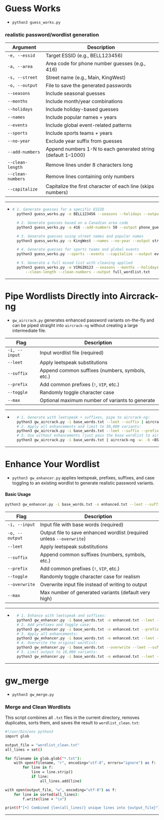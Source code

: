 # Guess Works

+ `python3 guess_works.py`

### realistic password/wordlist generation

| Argument          | Description                                                  |
| ----------------- | ------------------------------------------------------------ |
| `-e, --essid`     | Target ESSID (e.g., BELL123456)                              |
| `-a, --area`      | Area code for phone number guesses (e.g., 416)               |
| `-s, --street`    | Street name (e.g., Main, KingWest)                           |
| `-o, --output`    | File to save the generated passwords                         |
| `--seasons`       | Include seasonal guesses                                     |
| `--months`        | Include month/year combinations                              |
| `--holidays`      | Include holiday-based guesses                                |
| `--names`         | Include popular names + years                                |
| `--events`        | Include global event-related patterns                        |
| `--sports`        | Include sports teams + years                                 |
| `--no-year`       | Exclude year suffix from guesses                             |
| `--add-numbers`   | Append numbers 1-N to each generated string (default 1–1000) |
| `--clean-length`  | Remove lines under 8 characters long                         |
| `--clean-numbers` | Remove lines containing only numbers                         |
| `--capitalize`    | Capitalize the first character of each line (skips numbers)  |

---
+ ```bash
  # 1. Generate guesses for a specific ESSID
    python3 guess_works.py -e BELL123456 --seasons --holidays --output bell_guesses.txt

    # 2. Generate guesses based on a Canadian area code
    python3 guess_works.py -a 416 --add-numbers 50 --output phone_guesses.txt

    # 3. Generate guesses using street names and popular names
    python3 guess_works.py -s KingWest --names --no-year --output street_name_guesses.txt

    # 4. Generate guesses for sports teams and global events
    python3 guess_works.py --sports --events --capitalize --output event_sports_guesses.txt

    # 5. Generate a full mixed list with cleaning applied
    python3 guess_works.py -e VIRGIN123 --seasons --months --holidays --names --events --sports \
        --clean-length --clean-numbers --output full_wordlist.txt


---

# Pipe Wordlists Directly into Aircrack-ng

+ `gw_aircrack.py` generates enhanced password variants on-the-fly and can be piped straight into `aircrack-ng` without creating a large intermediate file.


| Flag          | Description                                     |
| ------------- | ----------------------------------------------- |
| `-i, --input` | Input wordlist file (required)                  |
| `--leet`      | Apply leetspeak substitutions                   |
| `--suffix`    | Append common suffixes (numbers, symbols, etc.) |
| `--prefix`    | Add common prefixes (`!`, `VIP`, etc.)          |
| `--toggle`    | Randomly toggle character case                  |
| `--max`       | Optional maximum number of variants to generate |
---
+ ```bash
    # 1. Generate with leetspeak + suffixes, pipe to aircrack-ng:
    python3 gw_aircrack.py -i base_words.txt --leet --suffix | aircrack-ng -w- -b <BSSID> capture.cap
    # 2. Apply all enhancements and limit to 50,000 variants:
    python3 gw_aircrack.py -i base_words.txt --leet --suffix --prefix --toggle --max 50000 | aircrack-ng -w- -b <BSSID> capture.cap
    # 3. Use without enhancements (just pass the base wordlist to aircrack-ng):
    python3 gw_aircrack.py -i base_words.txt | aircrack-ng -w- -b <BSSID> capture.cap


---

# Enhance Your Wordlist

+ `python3 gw_enhancer.py` applies leetspeak, prefixes, suffixes, and case toggling to an existing wordlist to generate realistic password variants.

#### Basic Usage

```bash
python3 gw_enhancer.py -i base_words.txt -o enhanced.txt --leet --suffix --prefix --toggle
```

| Flag           | Description                                                           |
| -------------- | --------------------------------------------------------------------- |
| `-i, --input`  | Input file with base words (required)                                 |
| `-o, --output` | Output file to save enhanced wordlist (required unless `--overwrite`) |
| `--leet`       | Apply leetspeak substitutions                                         |
| `--suffix`     | Append common suffixes (numbers, symbols, etc.)                       |
| `--prefix`     | Add common prefixes (`!`, `VIP`, etc.)                                |
| `--toggle`     | Randomly toggle character case for realism                            |
| `--overwrite`  | Overwrite input file instead of writing to output                     |
| `--max`        | Max number of generated variants (default very high)                  |

---
+ ```bash
    # 1. Enhance with leetspeak and suffixes:
    python3 gw_enhancer.py -i base_words.txt -o enhanced.txt --leet --suffix
    # 2. Add prefixes and toggle case:
    python3 gw_enhancer.py -i base_words.txt -o enhanced.txt --prefix --toggle
    # 3. Apply all enhancements:
    python3 gw_enhancer.py -i base_words.txt -o enhanced.txt --leet --suffix --prefix --toggle
    # 4. Overwrite the original wordlist:
    python3 gw_enhancer.py -i base_words.txt --overwrite --leet --suffix
    # 5. Limit output to 10,000 variants:
    python3 gw_enhancer.py -i base_words.txt -o enhanced.txt --leet --suffix --max 10000


---

# gw_merge

+ `python3 gw_merge.py`

### Merge and Clean Wordlists

This script combines all `.txt` files in the current directory, removes duplicates, sorts them, and saves the result to `wordlist_clean.txt`:

```bash
#!/usr/bin/env python3
import glob

output_file = "wordlist_clean.txt"
all_lines = set()

for filename in glob.glob("*.txt"):
    with open(filename, "r", encoding="utf-8", errors="ignore") as f:
        for line in f:
            line = line.strip()
            if line:
                all_lines.add(line)

with open(output_file, "w", encoding="utf-8") as f:
    for line in sorted(all_lines):
        f.write(line + "\n")

print(f"[+] Combined {len(all_lines)} unique lines into {output_file}")
```

---